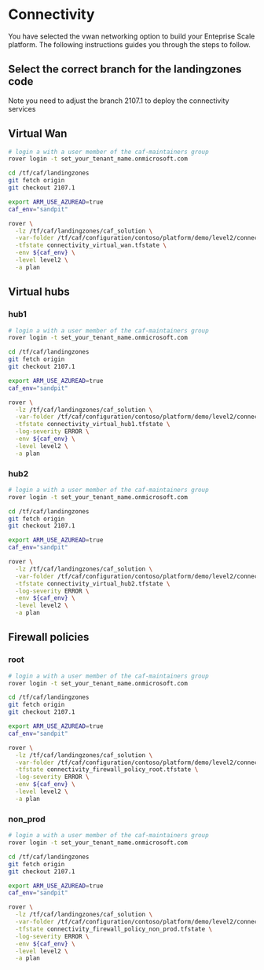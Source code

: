 
# Connectivity
You have selected the vwan networking option to build your Enteprise Scale platform. The following instructions guides you through the steps to follow.

## Select the correct branch for the landingzones code

Note you need to adjust the branch 2107.1 to deploy the connectivity services

## Virtual Wan

```bash
# login a with a user member of the caf-maintainers group
rover login -t set_your_tenant_name.onmicrosoft.com

cd /tf/caf/landingzones
git fetch origin
git checkout 2107.1

export ARM_USE_AZUREAD=true
caf_env="sandpit"

rover \
  -lz /tf/caf/landingzones/caf_solution \
  -var-folder /tf/caf/configuration/contoso/platform/demo/level2/connectivity/virtual_wan \
  -tfstate connectivity_virtual_wan.tfstate \
  -env ${caf_env} \
  -level level2 \
  -a plan

```

## Virtual hubs

### hub1

```bash
# login a with a user member of the caf-maintainers group
rover login -t set_your_tenant_name.onmicrosoft.com

cd /tf/caf/landingzones
git fetch origin
git checkout 2107.1

export ARM_USE_AZUREAD=true
caf_env="sandpit"

rover \
  -lz /tf/caf/landingzones/caf_solution \
  -var-folder /tf/caf/configuration/contoso/platform/demo/level2/connectivity/virtual_hubs/hub1 \
  -tfstate connectivity_virtual_hub1.tfstate \
  -log-severity ERROR \
  -env ${caf_env} \
  -level level2 \
  -a plan


```
### hub2

```bash
# login a with a user member of the caf-maintainers group
rover login -t set_your_tenant_name.onmicrosoft.com

cd /tf/caf/landingzones
git fetch origin
git checkout 2107.1

export ARM_USE_AZUREAD=true
caf_env="sandpit"

rover \
  -lz /tf/caf/landingzones/caf_solution \
  -var-folder /tf/caf/configuration/contoso/platform/demo/level2/connectivity/virtual_hubs/hub2 \
  -tfstate connectivity_virtual_hub2.tfstate \
  -log-severity ERROR \
  -env ${caf_env} \
  -level level2 \
  -a plan


```

## Firewall policies

### root

```bash
# login a with a user member of the caf-maintainers group
rover login -t set_your_tenant_name.onmicrosoft.com

cd /tf/caf/landingzones
git fetch origin
git checkout 2107.1

export ARM_USE_AZUREAD=true
caf_env="sandpit"

rover \
  -lz /tf/caf/landingzones/caf_solution \
  -var-folder /tf/caf/configuration/contoso/platform/demo/level2/connectivity/firewall_policies/root \
  -tfstate connectivity_firewall_policy_root.tfstate \
  -log-severity ERROR \
  -env ${caf_env} \
  -level level2 \
  -a plan


```
### non_prod

```bash
# login a with a user member of the caf-maintainers group
rover login -t set_your_tenant_name.onmicrosoft.com

cd /tf/caf/landingzones
git fetch origin
git checkout 2107.1

export ARM_USE_AZUREAD=true
caf_env="sandpit"

rover \
  -lz /tf/caf/landingzones/caf_solution \
  -var-folder /tf/caf/configuration/contoso/platform/demo/level2/connectivity/firewall_policies/non_prod \
  -tfstate connectivity_firewall_policy_non_prod.tfstate \
  -log-severity ERROR \
  -env ${caf_env} \
  -level level2 \
  -a plan


```

